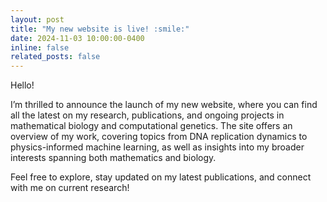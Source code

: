 ```yaml
---
layout: post
title: "My new website is live! :smile:"
date: 2024-11-03 10:00:00-0400
inline: false
related_posts: false
---
```


Hello!

I’m thrilled to announce the launch of my new website, where you can find all the latest on my research, publications, and ongoing projects in mathematical biology and computational genetics. The site offers an overview of my work, covering topics from DNA replication dynamics to physics-informed machine learning, as well as insights into my broader interests spanning both mathematics and biology.

Feel free to explore, stay updated on my latest publications, and connect with me on current research!